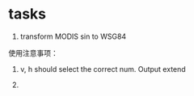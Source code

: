 # tasks

1. transform MODIS sin to WSG84



使用注意事项：

1. v, h should select the correct num. Output extend 

2. 
